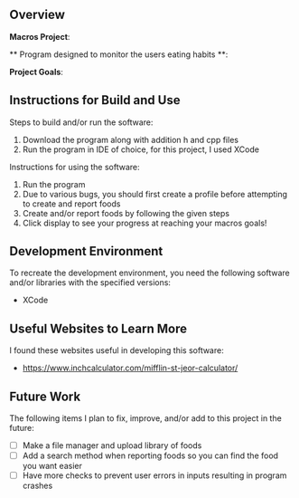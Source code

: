 ## Overview

**Macros Project**:

** Program designed to monitor the users eating habits **:

**Project Goals**:

## Instructions for Build and Use

Steps to build and/or run the software:

1. Download the program along with addition h and cpp files
2. Run the program in IDE of choice, for this project, I used XCode

Instructions for using the software:

1. Run the program
2. Due to various bugs, you should first create a profile before attempting to create and report foods
3. Create and/or report foods by following the given steps
4. Click display to see your progress at reaching your macros goals!

## Development Environment 

To recreate the development environment, you need the following software and/or libraries with the specified versions:

* XCode

## Useful Websites to Learn More

I found these websites useful in developing this software:

* https://www.inchcalculator.com/mifflin-st-jeor-calculator/

## Future Work

The following items I plan to fix, improve, and/or add to this project in the future:

* [ ] Make a file manager and upload library of foods
* [ ] Add a search method when reporting foods so you can find the food you want easier
* [ ] Have more checks to prevent user errors in inputs resulting in program crashes

